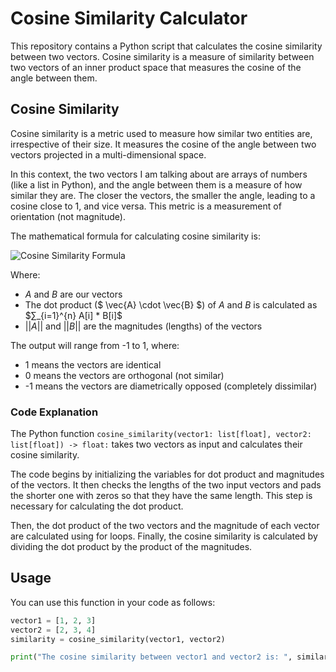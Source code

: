 # Cosine Similarity Calculator

This repository contains a Python script that calculates the cosine similarity between two vectors. Cosine similarity is a measure of similarity between two vectors of an inner product space that measures the cosine of the angle between them.

## Cosine Similarity

Cosine similarity is a metric used to measure how similar two entities are, irrespective of their size. It measures the cosine of the angle between two vectors projected in a multi-dimensional space. 

In this context, the two vectors I am talking about are arrays of numbers (like a list in Python), and the angle between them is a measure of how similar they are. The closer the vectors, the smaller the angle, leading to a cosine close to 1, and vice versa. This metric is a measurement of orientation (not magnitude).

The mathematical formula for calculating cosine similarity is:

![Cosine Similarity Formula](https://latex.codecogs.com/png.latex?\dpi{200}\bg_white\large%20\text{Cosine%20Similarity}%20=%20\frac{\vec{A}%20\cdot%20\vec{B}}{\left%20\|%20\vec{A}%20\right%20\|%20\left%20\|%20\vec{B}%20\right%20\|})


Where:
- $A$ and $B$ are our vectors
- The dot product ($ \vec{A} \cdot \vec{B} $) of $A$ and $B$ is calculated as $∑_{i=1}^{n} A[i] * B[i]$
- $||A||$ and $||B||$ are the magnitudes (lengths) of the vectors

The output will range from -1 to 1, where:
- 1 means the vectors are identical
- 0 means the vectors are orthogonal (not similar)
- -1 means the vectors are diametrically opposed (completely dissimilar)

### Code Explanation

The Python function `cosine_similarity(vector1: list[float], vector2: list[float]) -> float:` takes two vectors as input and calculates their cosine similarity.

The code begins by initializing the variables for dot product and magnitudes of the vectors. It then checks the lengths of the two input vectors and pads the shorter one with zeros so that they have the same length. This step is necessary for calculating the dot product.

Then, the dot product of the two vectors and the magnitude of each vector are calculated using for loops. Finally, the cosine similarity is calculated by dividing the dot product by the product of the magnitudes.

## Usage

You can use this function in your code as follows:

```python
vector1 = [1, 2, 3]
vector2 = [2, 3, 4]
similarity = cosine_similarity(vector1, vector2)

print("The cosine similarity between vector1 and vector2 is: ", similarity)
```